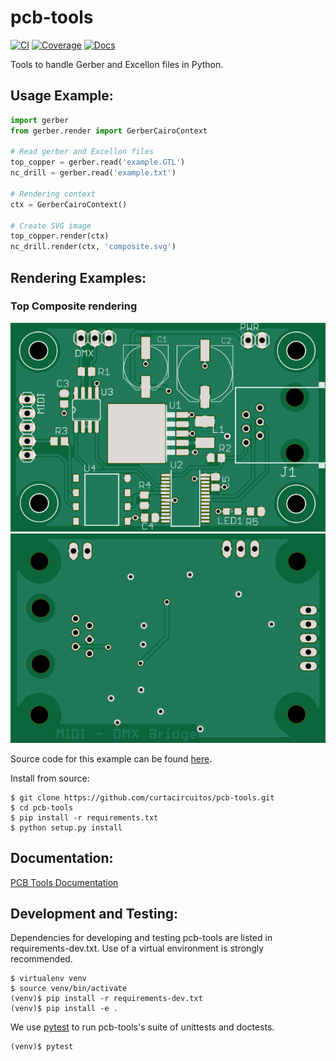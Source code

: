 pcb-tools
============
[![CI](https://github.com/curtacircuitos/pcb-tools/workflows/pcb-tools/badge.svg)](https://github.com/curtacircuitos/pcb-tools/actions)
[![Coverage](https://codecov.io/gh/curtacircuitos/pcb-tools/branch/master/graph/badge.svg)](https://codecov.io/gh/curtacircuitos/pcb-tools)
[![Docs](https://readthedocs.org/projects/pcb-tools/badge/?version=latest)](https://readthedocs.org/projects/pcb-tools/?badge=latest)

Tools to handle Gerber and Excellon files in Python.

Usage Example:
---------------

```py
import gerber
from gerber.render import GerberCairoContext

# Read gerber and Excellon files
top_copper = gerber.read('example.GTL')
nc_drill = gerber.read('example.txt')

# Rendering context
ctx = GerberCairoContext()

# Create SVG image
top_copper.render(ctx)
nc_drill.render(ctx, 'composite.svg')
```

Rendering Examples:
-------------------
### Top Composite rendering
![Composite Top Image](examples/cairo_example.png)
![Composite Bottom Image](examples/cairo_bottom.png)

Source code for this example can be found [here](examples/cairo_example.py).


Install from source:
```
$ git clone https://github.com/curtacircuitos/pcb-tools.git
$ cd pcb-tools
$ pip install -r requirements.txt
$ python setup.py install
```

Documentation:
--------------
[PCB Tools Documentation](http://pcb-tools.readthedocs.org/en/latest/)


Development and Testing:
------------------------

Dependencies for developing and testing pcb-tools are listed in requirements-dev.txt. Use of a virtual environment is strongly recommended.

    $ virtualenv venv
    $ source venv/bin/activate
    (venv)$ pip install -r requirements-dev.txt
    (venv)$ pip install -e .

We use [pytest](https://docs.pytest.org/en/latest/) to run pcb-tools's suite of unittests and doctests.

    (venv)$ pytest

